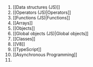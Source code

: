 1. [[Data structures (JS)]] 
2. [[Operators (JS)|Operators]]
3. [[Functions (JS)|Functions]]
4. [[Arrays]]
5. [[Objects]]
6. [[Global objects (JS)|Global objects]]
7. [[Classes]]
8. [[V8]]
9. [[TypeScript]]
10. [[Asynchronous Programming]]
11. 